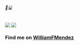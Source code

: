 ###### 🐼💻

<a>
  <img align="center" src="https://github-readme-stats.vercel.app/api?username=WilliamMendez&show_icons=true&theme=algolia" />
</a>
<a>
  <img align="center" src="https://github-readme-stats.vercel.app/api/top-langs?username=WilliamMendez&layout=compact&theme=algolia&langs_count=8&card_width=320" />
</a>

### Find me on [WilliamFMendez](https://github.com/WilliamFMendez)
